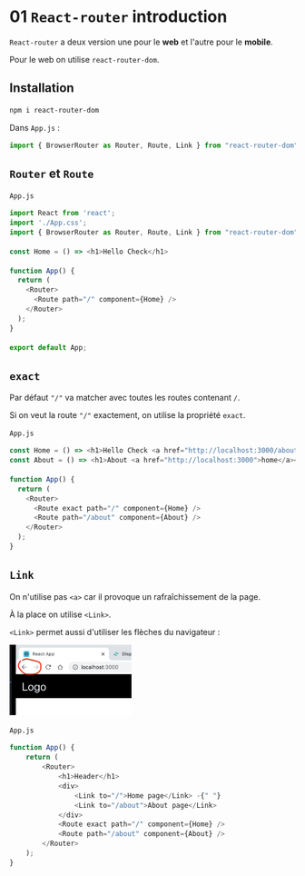 # 01 `React-router` introduction

`React-router` a deux version une pour le **web** et l'autre pour le **mobile**.

Pour le web on utilise `react-router-dom`.

## Installation

```bash
npm i react-router-dom
```

Dans `App.js` :

```js
import { BrowserRouter as Router, Route, Link } from "react-router-dom";
```



## `Router` et `Route`

`App.js`

```js
import React from 'react';
import './App.css';
import { BrowserRouter as Router, Route, Link } from "react-router-dom";

const Home = () => <h1>Hello Check</h1>

function App() {
  return (
    <Router>
      <Route path="/" component={Home} />
    </Router>
  );
}

export default App;
```

## `exact`

Par défaut `"/"` va matcher avec toutes les routes contenant `/`.

Si on veut la route `"/"` exactement, on utilise la propriété `exact`.

`App.js`

```js
const Home = () => <h1>Hello Check <a href="http://localhost:3000/about">About</a></h1>;
const About = () => <h1>About <a href="http://localhost:3000">home</a></h1>;

function App() {
  return (
    <Router>
      <Route exact path="/" component={Home} />
      <Route path="/about" component={About} />
    </Router>
  );
}
```



## `Link`

On n'utilise pas `<a>` car il provoque un rafraîchissement de la page.

À la place on utilise `<Link>`.

`<Link>` permet aussi d'utiliser les flèches du navigateur :

<img src="assets/Screenshot 2020-06-25 at 16.38.41.png" alt="Screenshot 2020-06-25 at 16.38.41" style="zoom:33%;" />

`App.js`

```js
function App() {
    return (
        <Router>
            <h1>Header</h1>
            <div>
                <Link to="/">Home page</Link> -{" "}
                <Link to="/about">About page</Link>
            </div>
            <Route exact path="/" component={Home} />
            <Route path="/about" component={About} />
        </Router>
    );
}
```


